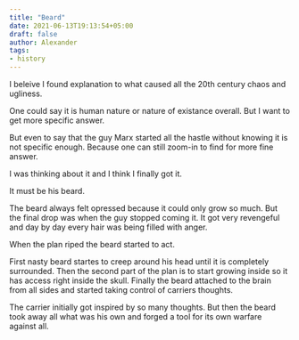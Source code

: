 ```yaml
---
title: "Beard"
date: 2021-06-13T19:13:54+05:00
draft: false
author: Alexander
tags:
- history
---
```


I beleive I found explanation to what caused all the 20th century chaos and ugliness.

One could say it is human nature or nature of existance overall.
But I want to get more specific answer.

But even to say that the guy Marx started all the hastle without knowing it is not specific enough.
Because one can still zoom-in to find for more fine answer.

I was thinking about it and I think I finally got it.

It must be his beard.

The beard always felt opressed because it could only grow so much.
But the final drop was when the guy stopped coming it.
It got very revengeful and day by day every hair was being filled with anger.

When the plan riped the beard started to act.

First nasty beard startes to creep around his head until it is completely surrounded.
Then the second part of the plan is to start growing inside so it has access right inside the skull.
Finally the beard attached to the brain from all sides and started taking control of carriers thoughts.

The carrier initially got inspired by so many thoughts.
But then the beard took away all what was his own and
forged a tool for its own warfare against all.
